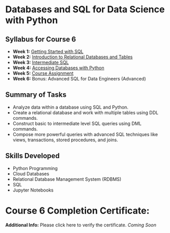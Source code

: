 # Databases and SQL for Data Science with Python
## Syllabus for Course 6
- **Week 1:** [Getting Started with SQL](https://github.com/KailaniBailey/IBM-Data-Science-Professional-Certificate/tree/main/06.%20Databases%20and%20SQL%20for%20Data%20Science%20with%20Python/Week%201%3A%20Getting%20Started%20with%20SQL)
- **Week 2:** [Introduction to Relational Databases and Tables](https://github.com/KailaniBailey/IBM-Data-Science-Professional-Certificate/tree/main/06.%20Databases%20and%20SQL%20for%20Data%20Science%20with%20Python/Week%202%3A%20Introduction%20to%20Relational%20Databses%20and%20Tables)
- **Week 3:** [Intermediate SQL](https://github.com/KailaniBailey/IBM-Data-Science-Professional-Certificate/tree/main/06.%20Databases%20and%20SQL%20for%20Data%20Science%20with%20Python/Week%203%3A%20Intermediate%20SQL)
- **Week 4:** [Accessing Databases with Python](https://github.com/KailaniBailey/IBM-Data-Science-Professional-Certificate/tree/main/06.%20Databases%20and%20SQL%20for%20Data%20Science%20with%20Python/Week%204%3A%20Accessing%20Databases%20with%20Python)
- **Week 5:** [Course Assignment](https://github.com/KailaniBailey/IBM-Data-Science-Professional-Certificate/blob/main/06.%20Databases%20and%20SQL%20for%20Data%20Science%20with%20Python/Week%205:%20Course%20Assignment/README.md)
- **Week 6:** Bonus: Advanced SQL for Data Engineers (Advanced)
## Summary of Tasks
- Analyze data within a database using SQL and Python.
- Create a relational database and work with multiple tables using DDL commands.
- Construct basic to intermediate level SQL queries using DML commands.
- Compose more powerful queries with advanced SQL techniques like views, transactions, stored procedures, and joins.
## Skills Developed
- Python Programming
- Cloud Databases
- Relational Database Management System (RDBMS)
- SQL
- Jupyter Notebooks
# Course 6 Completion Certificate:
**Additional Info:** Please click here to verify the certificate.
*Coming Soon*
